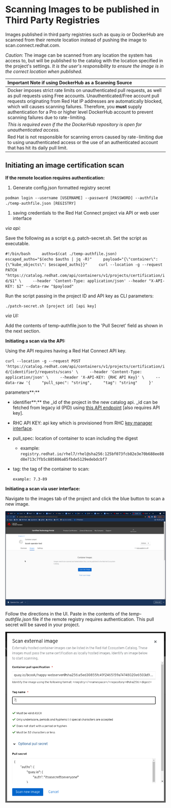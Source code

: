 # Scanning Images to be published in Third Party Registries

Images published in third party registries such as quay.io or DockerHub are scanned from their remote location instead of pushing the image to scan.connect.redhat.com.

_Caution_: The image can be scanned from any location the system has access to, but will be published to the catalog with the location specified in the project's settings. _It is the user's responsibility to ensure the image is in the correct location when published._

| **Important Note if using DockerHub as a Scanning Source** |
| :--- |
| Docker imposes strict rate limits on unauthenticated pull requests, as well as pull requests using Free accounts. Unauthenticated/Free account pull requests originating from Red Hat IP addresses are automatically blocked, which will causes scanning failures. Therefore, you **must** supply authentication for a Pro or higher level DockerHub account to prevent scanning failures due to rate-limiting. |
| _This is required even if the the DockerHub repository is open for unauthenticated access._ |
| Red Hat is not responsible for scanning errors caused by rate-limiting due to using unauthenticated access or the use of an authenticated account that has hit its daily pull limit. |

## **Initiating an image certification scan**

**If the remote location requires authentication:**

1. Generate config.json formatted registry secret

`podman login --username [USERNAME] --password [PASSWORD] --authfile ./temp-authfile.json [REGISTRY]`

1. saving credentials to the Red Hat Connect project via API or web user interface

_via api:_

Save the following as a script e.g. patch-secret.sh. Set the script as executable.

`#!/bin/bash    
auths=$(cat ./temp-authfile.json)    
escaped_auths="$(echo $auths | jq -R)"    
payload="{\"container\": {\"kube_objects\": $escaped_auths}}"    
curl --location -g --request PATCH "https://catalog.redhat.com/api/containers/v1/projects/certification/id/$1" \    
--header 'Content-Type: application/json' --header "X-API-KEY: $2" --data-raw "$payload"`

Run the script passing in the project ID and API key as CLI parameters:

`./patch-secret.sh [project id] [api key]`

_via UI:_

Add the contents of temp-authfile.json to the 'Pull Secret' field as shown in the next section.

**Initiating a scan via the API:**

Using the API requires having a Red Hat Connect API key.

`curl --location -g --request POST 'https://catalog.redhat.com/api/containers/v1/projects/certification/id/{identifier}/requests/scans' \    
--header 'Content-Type: application/json' \    
--header 'X-API-KEY: {RHC API Key}' \    
--data-raw '{    
"pull_spec": "string",    
"tag": "string"    
}'`

parameters**:**

* identifier**:** the \_id of the project in the new catalog api. \_id can be fetched from legacy id \(PID\) using [this API endpoint](https://catalog.redhat.com/api/containers/v1/ui/#/Certification%20projects/pyxis.projects.get_certification_project_by_pid) \[also requires API key\].
* RHC API KEY: api key which is provisioned from RHC [key manager interface](https://connect.redhat.com/key-manager).
* pull\_spec: location of container to scan including the digest
  * example: `registry.redhat.io/rhel7/rhel@sha256:125bf073fcb82e3e70b688ee88d8e713c7fb5c885886a85fbde5129edebdcbf7`
* tag: the tag of the container to scan:

  `example: 7.3-89`

**Initiating a scan via user interface:**

Navigate to the images tab of the project and click the blue button to scan a new image.

![](../.gitbook/assets/0.png)

Follow the directions in the UI. Paste in the contents of the _temp-authfile.json_ file if the remote registry requires authentication. This pull secret will be saved in your project.

![](../.gitbook/assets/1.png)

